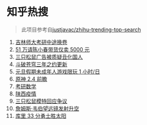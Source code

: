 # 知乎热搜

> 此项目参考自[justjavac/zhihu-trending-top-search](https://github.com/justjavac/zhihu-trending-top-search/blob/main/utils.ts)

<!-- BEGIN -->
  <!-- 最后更新时间:Mon Dec 27 2021 08:17:55 GMT+0000 (Coordinated Universal Time) -->
  1. [吉林师大考研中途换卷](https://www.zhihu.com/search?q=吉林师大考研)
1. [51 万请陈小春带货仅卖 5000 元](https://www.zhihu.com/search?q=陈小春)
1. [三只松鼠广告被质疑丑化国人](https://www.zhihu.com/search?q=三只松鼠)
1. [斗破苍穹三年之约更新](https://www.zhihu.com/search?q=斗破苍穹三年之约)
1. [元旦假期未成年人游戏限玩 1 小时/日](https://www.zhihu.com/search?q=未成年人游戏限玩)
1. [原神 2.4 前瞻](https://www.zhihu.com/search?q=原神)
1. [考研数学](https://www.zhihu.com/search?q=考研数学)
1. [陕西疫情](https://www.zhihu.com/search?q=陕西疫情)
1. [三只松鼠模特回应争议](https://www.zhihu.com/search?q=三只松鼠模特)
1. [詹姆斯·韦伯望远镜发射升空](https://www.zhihu.com/search?q=韦伯望远镜)
1. [库里 33 分勇士胜太阳](https://www.zhihu.com/search?q=勇士)
  <!-- END -->